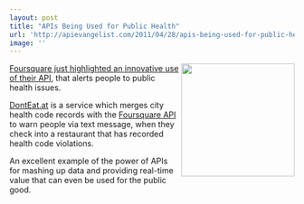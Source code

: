 ```yaml
---
layout: post
title: "APIs Being Used for Public Health"
url: 'http://apievangelist.com/2011/04/28/apis-being-used-for-public-health/'
image: ''
---
```


<img class="c1" src="http://kinlane-productions.s3.amazonaws.com/foursquare/foursquare-health-api-usage.png" alt="" width="200" align="right" />[Foursquare just highlighted an innovative use of their API][1], that alerts people to public health issues.

[DontEat.at][2] is a service which merges city health code records with the [Foursquare API][3] to warn people via text message, when they check into a restaurant that has recorded health code violations.

An excellent example of the power of APIs for mashing up data and providing real-time value that can even be used for the public good.

   [1]: http://blog.foursquare.com/2011/04/28/api-highlight-check-in-and-save-yourself-from-a-stomachache/ (Foursquare API Innovation)
   [2]: http://donteat.at/ (DontEat.at)
   [3]: https://developer.foursquare.com/ (Foursquare API)
